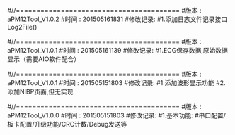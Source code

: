 #//========================================
#版本    : aPM12Tool_V1.0.2
#时间    : 201505161831
#修改记录:
#1.添加日志文件记录接口Log2File()

#//========================================
#版本    : aPM12Tool_V1.0.1
#时间    : 201505161139
#修改记录:
#1.ECG保存数据,原始数据显示（需要AIO软件配合）

#//========================================
#版本    : aPM12Tool_V1.0.1
#时间    : 201505151803
#修改记录:
#1.添加波形显示功能
#2.添加NIBP页面,但无实现	

#//========================================
#版本    : aPM12Tool_V1.0.0
#时间    : 201505151803
#修改记录:
#1.基本功能:
#串口配置/板卡配置/升级功能/CRC计数/Debug发送等
